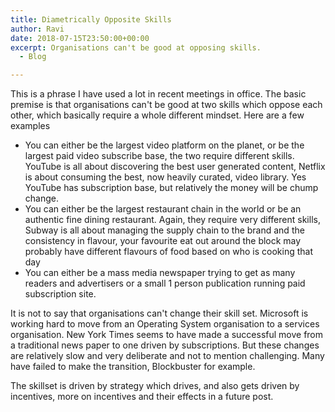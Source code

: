 ```yaml
---
title: Diametrically Opposite Skills
author: Ravi
date: 2018-07-15T23:50:00+00:00
excerpt: Organisations can't be good at opposing skills.
  - Blog

---
```

This is a phrase I have used a lot in recent meetings in office. The basic premise is that organisations can't be good at two skills which oppose each other, which basically require a whole different mindset. 
Here are a few examples

- You can either be the largest video platform on the planet, or be the largest paid video subscribe base, the two require different skills. YouTube is all about discovering the best user generated content, Netflix is about consuming the best, now heavily curated, video library. Yes YouTube has subscription base, but relatively the money will be chump change. 
- You can either be the largest restaurant chain in the world or be an authentic fine dining restaurant. Again, they require very different skills, Subway is all about managing the supply chain to the brand and the consistency in flavour, your favourite eat out around the block may probably have different flavours of food based on who is cooking that day
- You can either be a mass media newspaper trying to get as many readers  and advertisers or a small 1 person publication running paid subscription site. 

It is not to say that organisations can't change their skill set. Microsoft is working hard to move from an Operating System organisation to a services organisation. New York Times seems to have made a successful move from a traditional news paper to one driven by subscriptions. But these changes are relatively slow and very deliberate and not to mention challenging. Many have failed to make the transition, Blockbuster for example. 

The skillset is driven by strategy which drives, and also gets driven by incentives, more on incentives and their effects in a future post.
